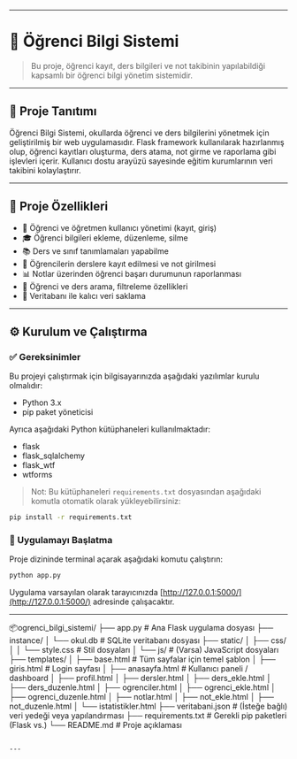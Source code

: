 
---

# 📌 Öğrenci Bilgi Sistemi

> Bu proje, öğrenci kayıt, ders bilgileri ve not takibinin yapılabildiği kapsamlı bir öğrenci bilgi yönetim sistemidir.

---

## 🧾 Proje Tanıtımı

Öğrenci Bilgi Sistemi, okullarda öğrenci ve ders bilgilerini yönetmek için geliştirilmiş bir web uygulamasıdır.
Flask framework kullanılarak hazırlanmış olup, öğrenci kayıtları oluşturma, ders atama, not girme ve raporlama gibi işlevleri içerir.
Kullanıcı dostu arayüzü sayesinde eğitim kurumlarının veri takibini kolaylaştırır.

---

## 🚀 Proje Özellikleri

* 🔐 Öğrenci ve öğretmen kullanıcı yönetimi (kayıt, giriş)
* 🎓 Öğrenci bilgileri ekleme, düzenleme, silme
* 📚 Ders ve sınıf tanımlamaları yapabilme
* 📝 Öğrencilerin derslere kayıt edilmesi ve not girilmesi
* 📊 Notlar üzerinden öğrenci başarı durumunun raporlanması
* 🔎 Öğrenci ve ders arama, filtreleme özellikleri
* 💾 Veritabanı ile kalıcı veri saklama

---

## ⚙️ Kurulum ve Çalıştırma

### ✅ Gereksinimler

Bu projeyi çalıştırmak için bilgisayarınızda aşağıdaki yazılımlar kurulu olmalıdır:

* Python 3.x
* pip paket yöneticisi

Ayrıca aşağıdaki Python kütüphaneleri kullanılmaktadır:

* flask
* flask\_sqlalchemy
* flask\_wtf
* wtforms

> Not: Bu kütüphaneleri `requirements.txt` dosyasından aşağıdaki komutla otomatik olarak yükleyebilirsiniz:

```bash
pip install -r requirements.txt
```

### 🚀 Uygulamayı Başlatma

Proje dizininde terminal açarak aşağıdaki komutu çalıştırın:

```bash
python app.py
```

Uygulama varsayılan olarak tarayıcınızda [http://127.0.0.1:5000/](http://127.0.0.1:5000/) adresinde çalışacaktır.

---
📦ogrenci_bilgi_sistemi/
├── app.py                            # Ana Flask uygulama dosyası
├── instance/
│   └── okul.db                       # SQLite veritabanı dosyası
├── static/
│   ├── css/
│   │   └── style.css                 # Stil dosyaları
│   └── js/                           # (Varsa) JavaScript dosyaları
├── templates/
│   ├── base.html                     # Tüm sayfalar için temel şablon
│   ├── giris.html                    # Login sayfası
│   ├── anasayfa.html                 # Kullanıcı paneli / dashboard
│   ├── profil.html
│   ├── dersler.html
│   ├── ders_ekle.html
│   ├── ders_duzenle.html
│   ├── ogrenciler.html
│   ├── ogrenci_ekle.html
│   ├── ogrenci_duzenle.html
│   ├── notlar.html
│   ├── not_ekle.html
│   ├── not_duzenle.html
│   └── istatistikler.html
├── veritabani.json                   # (İsteğe bağlı) veri yedeği veya yapılandırması
├── requirements.txt                  # Gerekli pip paketleri (Flask vs.)
└── README.md                         # Proje açıklaması



```

---
